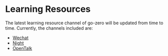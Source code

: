 # Learning Resources

The latest learning resource channel of go-zero will be updated from time to time. Currently, the channels included are:
* [Wechat](wechat)
* [Night](goreading)
* [OpenTalk](gotalk)